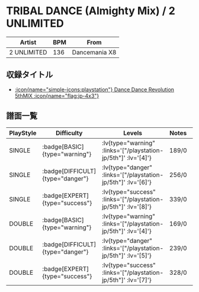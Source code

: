 # TRIBAL DANCE (Almighty Mix) / 2 UNLIMITED

|Artist|BPM|From|
|------|---|----|
|2 UNLIMITED|136|Dancemania X8|

## 収録タイトル

- [ :icon{name="simple-icons:playstation"} Dance Dance Revolution 5thMIX :icon{name="flag:jp-4x3"} ](/playstation-jp/5th)

## 譜面一覧

|PlayStyle|Difficulty|Levels|Notes|Movie|
|---------|----------|------|-----|-----|
|SINGLE| :badge[BASIC]{type="warning"} | :lv{type="warning" :links='["/playstation-jp/5th"]' :lv='[4]'} |189/0||
|SINGLE| :badge[DIFFICULT]{type="danger"} | :lv{type="danger" :links='["/playstation-jp/5th"]' :lv='[6]'} |256/0||
|SINGLE| :badge[EXPERT]{type="success"} | :lv{type="success" :links='["/playstation-jp/5th"]' :lv='[8]'} |339/0||
|DOUBLE| :badge[BASIC]{type="warning"} | :lv{type="warning" :links='["/playstation-jp/5th"]' :lv='[4]'} |169/0||
|DOUBLE| :badge[DIFFICULT]{type="danger"} | :lv{type="danger" :links='["/playstation-jp/5th"]' :lv='[5]'} |239/0||
|DOUBLE| :badge[EXPERT]{type="success"} | :lv{type="success" :links='["/playstation-jp/5th"]' :lv='[7]'} |328/0||
